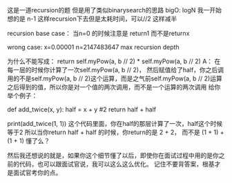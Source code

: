 这是一道recursion的题 但是用了类似binarysearch的思路
bigO: logN
我一开始想的是 n-1 这样recursion下去但是太耗时间，可以//2 这样减半

recursion base case：
当n=0 的时候注意是 return1 而不是returnx

wrong case:
x=0.00001
n=2147483647
max recursion depth


为什么不能写成： return  self.myPow(a, b // 2) *  self.myPow(a, b // 2)
A：
在每一层的时候你计算了一次self.myPow(a, b // 2)， 然后赋值给了half，你之后调用的不是self.myPow(a, b // 2)这个运算，而是之气前self.myPow(a, b // 2)运算之后得到的值，所以你是对一个值的两次调用，而不是一个运算的两次调用
给你举个例子：

def add_twice(x, y):
    half = x + y  #2
    return half + half

print(add_twice(1, 1))
这个代码里面，你在half的那层计算了一次，half这个时候等于2
所以当你return half + half 的时候，你return的是 2 + 2， 而不是 (1 + 1) + (1 + 1)
懂了么？

然后我还想说的就是，如果你这个细节懂了以后，即使你在面试过程中用的是你之前的代码，也可以跟面试官说，我可以这么这么优化。
记住不要背答案，根基才是面试官考你的点。
